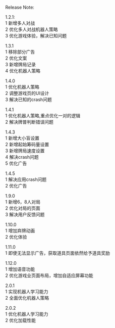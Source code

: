 Release Note:

1.2.1:  
1 新增多人对战    
2 优化多人对战机器人策略  
3 优化游戏体验，解决已知问题  
  
  
1.3.1  
1 移除部分广告  
2 优化文案  
3 新增牌局记录  
4 优化机器人策略  


1.4.0  
1 优化机器人策略  
2 调整游戏页的UI设计  
3 解决已知的crash问题  
  
  
1.4.1  
1 优化机器人策略,重点优化一对的逻辑  
2 解决牌普判断错误问题 


1.4.3   
1 新增大小盲设置  
2 新增起始筹码量设置  
3 新增牌局速度设置  
4 解决crash问题  
5 优化广告   
  
  
1.4.5  
1 解决应用crash问题  
2 优化广告  
  
  
1.9.0  
1 新增6，8人对局  
2 优化对局的页面  
3 解决用户反馈问题  
  
  
1.10.0   
1 增加弃牌动画  
2 优化体验  
  
  
1.11.0     
1 即使无法显示广告，获取道具页面依然给予道具奖励      
  
1.12.0     
1 增加语音功能  
2 优化游戏业页面布局，增加自适应屏幕功能  
  

2.0.1  
1 实现机器人学习能力  
2 全面优化机器人策略  

2.0.2  
1 优化机器人学习能力    
2 优化加载性能
